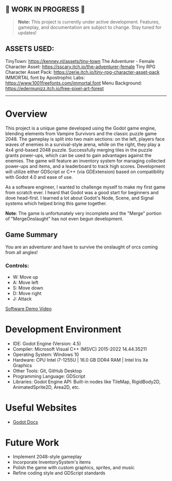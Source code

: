 ﻿## 🚧 WORK IN PROGRESS 🚧

> **Note:** This project is currently under active development. Features, gameplay, and documentation are subject to change. Stay tuned for updates!

## ASSETS USED:
TinyTown: https://kenney.nl/assets/tiny-town
The Adventurer - Female Character Asset: https://sscary.itch.io/the-adventurer-female
Tiny RPG Character Asset Pack: https://zerie.itch.io/tiny-rpg-character-asset-pack
IMMORTAL font by Apostrophic Labs: https://www.1001freefonts.com/immortal.font
Menu Background: https://edermunizz.itch.io/free-pixel-art-forest

---

# Overview

This project is a unique game developed using the Godot game engine, blending elements from Vampire Survivors and the classic puzzle game 2048. The gameplay is split into two main sections: on the left, players face waves of enemies in a survival-style arena, while on the right, they play a 4x4 grid-based 2048 puzzle. Successfully merging tiles in the puzzle grants power-ups, which can be used to gain advantages against the enemies. The game will feature an inventory system for managing collected power-ups and items, and a leaderboard to track high scores. Development will utilize either GDScript or C++ (via GDExtension) based on compatibility with Godot 4.0 and ease of use.

As a software engineer, I wanted to challenge myself to make my first game from scratch ever. I heard that Godot was a good start for beginners and dove head-first. I learned a lot about Godot's Node, Scene, and Signal systems which helped bring this game together.

**Note**: The game is unfortunately very incomplete and the "Merge" portion of "MergeOnslaught" has not even begun development.

## Game Summary

You are an adventurer and have to survive the onslaught of orcs coming from all angles! 

### Controls:

- W: Move up
- A: Move left
- S: Move down
- D: Move right
- J: Attack

[Software Demo Video](https://youtu.be/jM4j5Z78bCs)

# Development Environment

* IDE: Godot Engine (Version: 4.5)
* Compiler: Microsoft Visual C++ (MSVC) 2015-2022 14.44.35211
* Operating System: Windows 10
* Hardware: CPU Intel i7-1255U | 16.0 GB DDR4 RAM | Intel Iris Xe Graphics
* Other Tools: Git, GitHub Desktop
* Programming Language: GDScript
* Libraries: Godot Engine API: Built-in nodes like TileMap, RigidBody2D, AnimatedSprite2D, Area2D, etc.

# Useful Websites

* [Godot Docs](https://docs.godotengine.org/en/stable/)

# Future Work

* Implement 2048-style gameplay
* Incorporate InventorySystem's items
* Polish the game with custom graphics, sprites, and music
* Refine coding style and GDScript standards